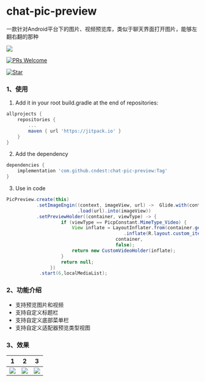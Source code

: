 # chat-pic-preview
一款针对Android平台下的图片、视频预览库，类似于聊天界面打开图片，能够左翻右翻的那种

[![](https://jitpack.io/v/cndest/chat-pic-preview.svg)](https://jitpack.io/#cndest/chat-pic-preview)

[![PRs Welcome](https://img.shields.io/badge/PRs-Welcome-brightgreen.svg)](https://github.com/cndest)

[![Star](https://img.shields.io/github/stars/cndest/chat-pic-preview.svg)](https://github.com/cndest/chat-pic-preview)

###  1、使用

1. Add it in your root build.gradle at the end of repositories:

```groovy
allprojects {
	repositories {
		...
		maven { url 'https://jitpack.io' }
	}
}
```

2. Add the dependency

```groovy
dependencies {
	implementation 'com.github.cndest:chat-pic-preview:Tag'
}
```

3. Use in code

```java
PicPreview.create(this)
           .setImageEngin((context, imageView, url) -> 	Glide.with(context)
                          .load(url).into(imageView))
           .setPreviewHolder((container, viewType) -> {
                    if (viewType == PicpConstant.MimeType_Video) {
                        View inflate = LayoutInflater.from(container.getContext())
                                           .inflate(R.layout.custom_item_preview_video,
                                        container,
                                        false);
                        return new CustomVideoHolder(inflate);
                    }
                    return null;
                })
            .start(6,localMediaList);
```



### 2、功能介绍

- 支持预览图片和视频
- 支持自定义标题栏
- 支持自定义底部菜单栏
- 支持自定义适配器预览类型视图

### 3、效果

| 1                                                            | 2                                                            | 3                                                            |
| ------------------------------------------------------------ | ------------------------------------------------------------ | ------------------------------------------------------------ |
| ![](https://github.com/cndest/chat-pic-preview/blob/master/images/1.png) | ![](https://github.com/cndest/chat-pic-preview/blob/master/images/2.png) | ![](https://github.com/cndest/chat-pic-preview/blob/master/images/3.png) |

